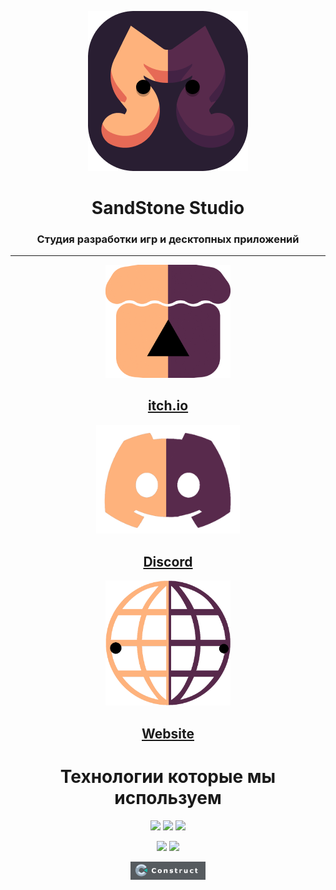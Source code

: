 <p align="center">
  <img src="logo.png"/>
</p>

<h1 align="center">
SandStone Studio
</h1>

<h3 align="center">
Студия разработки игр и десктопных приложений
</h3>

---

<p align="center">
  <a href="https://sandstone-studio.itch.io/"><img src="itchio.png" style="width: 200px"/></a>
  <br>
  <a href="https://sandstone-studio.itch.io/"><h2 align="center">itch.io</h2></a>
</p>

<p align="center">
  <a href="https://discord.gg/GZAXy5CKM9"><img src="discord.png" style="width: 230px"/></a>
  <br>
  <a href="https://discord.gg/GZAXy5CKM9"><h2 align="center">Discord</h2></a>
</p>

<p align="center">
  <a href="https://sandstone.fun"><img src="website.png" style="width: 200px"/></a>
  <br>
  <a href="https://sandstone.fun"><h2 align="center">Website</h2></a>
</p>

<h1 align="center">
Технологии которые мы используем
</h1>

<p align="center">
  <img src="https://img.shields.io/badge/python-3670A0?style=for-the-badge&logo=python&logoColor=ffdd54"/> <img src="https://img.shields.io/badge/javascript-%23323330.svg?style=for-the-badge&logo=javascript&logoColor=%23F7DF1E4"/> <img src="https://img.shields.io/badge/c%23-%23239120.svg?style=for-the-badge&logo=csharp&logoColor=white"/>
</p>

<p align="center">
  <img src="https://img.shields.io/badge/Visual%20Studio%20Code-0078d7.svg?style=for-the-badge&logo=visual-studio-code&logoColor=white"/>
  <img src="https://img.shields.io/badge/Visual%20Studio-5C2D91.svg?style=for-the-badge&logo=visual-studio&logoColor=white"/>
</p>

<p align="center">
  <img src="constrcut3.png" style="width: 120px"/> 
</p>

